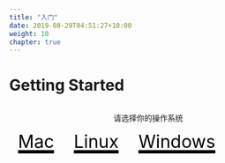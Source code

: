 ```yaml
---
title: "入门"
date: 2019-08-29T04:51:27+10:00
weight: 10
chapter: true
---
```


# Getting Started

<p style="text-align: center; margin-top: 2rem;">请选择你的操作系统</p>

<div>
<a href="/gettingstarted/mac/" style="color:black; font-size: 4rem; margin: 1rem;"><i class="fab fa-apple"></i> <span style="color:black; font-size: 2rem;">Mac</span></a>
<a href="/gettingstarted/linux/" style="color:black; font-size: 4rem; margin: 1rem;"><i class="fab fa-linux"></i> <span style="color:black; font-size: 2rem;">Linux</span></a>
<a href="/gettingstarted/windows/" style="color:black; font-size: 4rem; margin: 1rem;"><i class="fab fa-windows"></i> <span style="color:black; font-size: 2rem;">Windows</span></a>
</div>
